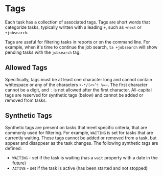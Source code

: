 # Tags

Each task has a collection of associated tags.
Tags are short words that categorize tasks, typically written with a leading `+`, such as `+next` or `+jobsearch`.

Tags are useful for filtering tasks in reports or on the command line.
For example, when it's time to continue the job search, `ta +jobsearch` will show pending tasks with the `jobsearch` tag.

## Allowed Tags

Specifically, tags must be at least one character long and cannot contain whitespace or any of the characters `+-*/(<>^! %=~`.
The first character cannot be a digit, and `:` is not allowed after the first character.
All-capital tags are reserved for synthetic tags (below) and cannot be added or removed from tasks.

## Synthetic Tags

Synthetic tags are present on tasks that meet specific criteria, that are commonly used for filtering.
For example, `WAITING` is set for tasks that are currently waiting.
These tags cannot be added or removed from a task, but appear and disappear as the task changes.
The following synthetic tags are defined:

* `WAITING` - set if the task is waiting (has a `wait` property with a date in the future)
* `ACTIVE` - set if the task is active (has been started and not stopped)
